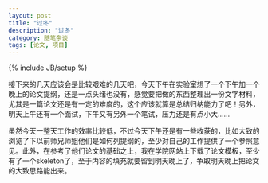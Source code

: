 ```yaml
---
layout: post
title: "过冬"
description: "过冬"
category: 随笔杂谈 
tags: [论文, 项目]
---
```

{% include JB/setup %}

接下来的几天应该会是比较艰难的几天吧，今天下午在实验室想了一个下午加一个晚上的论文提纲，还是一点头绪也没有，感觉要把做的东西整理出一份文字材料，尤其是一篇论文还是有一定的难度的，这个应该就算是总结归纳能力了吧！另外，明天上午还有一个面试，下午又有另外一个笔试，压力还是有点小大……

虽然今天一整天工作的效率比较低，不过今天下午还是有一些收获的，比如大致的浏览了下以前师兄师姐他们是如何列提纲的，至少对自己的工作提供了一个参照意见。此外，在参考了他们论文的基础之上，我在学院网站上下载了论文模板，至少有了一个skeleton了，至于内容的填充就要留到明天晚上了，争取明天晚上把论文的大致思路能出来。

